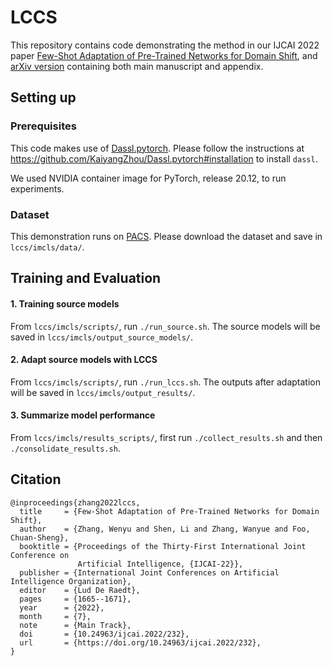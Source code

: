 # LCCS

This repository contains code demonstrating the method in our IJCAI 2022 paper [Few-Shot Adaptation of Pre-Trained Networks for Domain Shift](https://www.ijcai.org/proceedings/2022/0232.pdf), and [arXiv version](https://arxiv.org/pdf/2205.15234.pdf) containing both main manuscript and appendix.

## Setting up

### Prerequisites

This code makes use of [Dassl.pytorch](https://github.com/KaiyangZhou/Dassl.pytorch). Please follow the instructions at https://github.com/KaiyangZhou/Dassl.pytorch#installation to install `dassl`.

We used NVIDIA container image for PyTorch, release 20.12, to run experiments.

### Dataset

This demonstration runs on [PACS](https://drive.google.com/uc?id=1m4X4fROCCXMO0lRLrr6Zz9Vb3974NWh). Please download the dataset and save in `lccs/imcls/data/`.

## Training and Evaluation

#### 1. Training source models
From `lccs/imcls/scripts/`, run `./run_source.sh`.
The source models will be saved in `lccs/imcls/output_source_models/`.

#### 2. Adapt source models with LCCS
From `lccs/imcls/scripts/`, run `./run_lccs.sh`.
The outputs after adaptation will be saved in `lccs/imcls/output_results/`.

#### 3. Summarize model performance
From `lccs/imcls/results_scripts/`, first run `./collect_results.sh` and then `./consolidate_results.sh`.

## Citation
```
@inproceedings{zhang2022lccs,
  title     = {Few-Shot Adaptation of Pre-Trained Networks for Domain Shift},
  author    = {Zhang, Wenyu and Shen, Li and Zhang, Wanyue and Foo, Chuan-Sheng},
  booktitle = {Proceedings of the Thirty-First International Joint Conference on
               Artificial Intelligence, {IJCAI-22}},
  publisher = {International Joint Conferences on Artificial Intelligence Organization},
  editor    = {Lud De Raedt},
  pages     = {1665--1671},
  year      = {2022},
  month     = {7},
  note      = {Main Track},
  doi       = {10.24963/ijcai.2022/232},
  url       = {https://doi.org/10.24963/ijcai.2022/232},
}
```